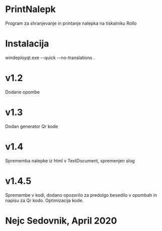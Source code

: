 # PrintNalepk
Program za shranjevanje in printanje nalepka na tiskalniku Rollo

# Instalacija
windeployqt.exe --quick --no-translations .

# v1.2
Dodane opombe

# v1.3
Dodan generator Qr kode

# v1.4
Sprememba nalepke iz html v TextDocument, spremenjen slog

# v1.4.5
Spremembe v kodi, dodano opozorilo za predolgo besedilo v opombah in napisu za Qr kodo.
Optimizacija kode.

# Nejc Sedovnik, April 2020
